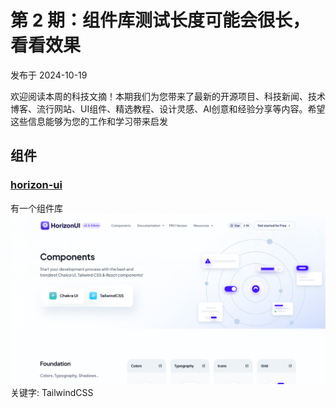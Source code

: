 # 第 2 期：组件库测试长度可能会很长，看看效果
发布于 2024-10-19

欢迎阅读本周的科技文摘！本期我们为您带来了最新的开源项目、科技新闻、技术博客、流行网站、UI组件、精选教程、设计灵感、AI创意和经验分享等内容。希望这些信息能够为您的工作和学习带来启发

## 组件
### [horizon-ui](https://horizon-ui.com/boilerplate-shadcn/)
有一个组件库
![Image](../assets/images/10bc9a21-2248-807c-8676-ee3f33dfa663.png)
关键字: TailwindCSS

